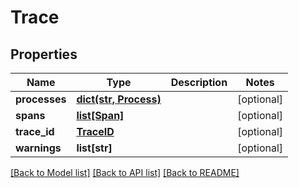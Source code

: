 # Trace

## Properties
Name | Type | Description | Notes
------------ | ------------- | ------------- | -------------
**processes** | [**dict(str, Process)**](Process.md) |  | [optional] 
**spans** | [**list[Span]**](Span.md) |  | [optional] 
**trace_id** | [**TraceID**](TraceID.md) |  | [optional] 
**warnings** | **list[str]** |  | [optional] 

[[Back to Model list]](../README.md#documentation-for-models) [[Back to API list]](../README.md#documentation-for-api-endpoints) [[Back to README]](../README.md)

